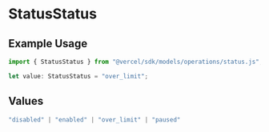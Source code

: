 # StatusStatus

## Example Usage

```typescript
import { StatusStatus } from "@vercel/sdk/models/operations/status.js";

let value: StatusStatus = "over_limit";
```

## Values

```typescript
"disabled" | "enabled" | "over_limit" | "paused"
```
